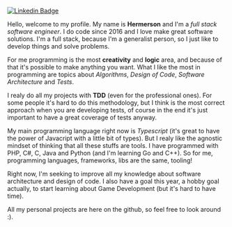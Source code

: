 [![Linkedin Badge](https://img.shields.io/badge/-LinkedIn-blue?style=flat-square&logo=Linkedin&logoColor=white&link=https://www.linkedin.com/in/hermerson-araujo/)](https://www.linkedin.com/in/hermerson-araujo/)

Hello, welcome to my profile. My name is **Hermerson** and I'm a *full stack software engineer*. I do code since 2016 and I love make great software solutions. I'm a full stack, because I'm a generalist person, so I just like to develop things and solve problems.

For me programming is the most **creativity** and **logic** area, and because of that it's possible to make anything you want. What I like the most in programming are topics about *Algorithms*, *Design of Code*, *Software Architecture* and *Tests*.

I realy do all my projects with **TDD** (even for the professional ones). For some people it's hard to do this methodology, but I think is the most correct approach when you are developing tests, of course in the end it's just important to have a great coverage of tests anyway.

My main programming language right now is *Typescript* (it's great to have the power of Javacript with a little bit of types). But I realy like the agnostic mindset of thinking that all these stuffs are tools. I have programmed with PHP, C#, C, Java and Python (and I'm learning Go and C++). So for me, programming languages, frameworks, libs are the same, tooling!

Right now, I'm seeking to improve all my knowledge about software architecture and design of code. I also have a goal this year, a hobby goal actually, to start learning about Game Development (but it's hard to have time).

All my personal projects are here on the github, so feel free to look around :).
